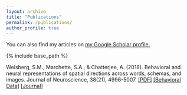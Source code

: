 ```yaml
---
layout: archive
title: "Publications"
permalink: /publications/
author_profile: true
---
```

You can also find my articles on <u><a href="https://scholar.google.com/citations?user=HxSZ5_MAAAAJ&hl=en">my Google Scholar profile</a>.</u>

{% include base_path %}


Weisberg, S.M., Marchette, S.A., & Chatterjee, A. (2018). Behavioral and neural representations of spatial directions across words, schemas, and images. Journal of Neuroscience, 38(21), 4996-5007.  [[PDF]](http://academicpages.github.io/files/JNeuro_Weisberg_2018.pdf)  [[Behavioral Data]](https://osf.io/djwfa/)  [[Journal]](http://www.jneurosci.org/content/early/2018/05/02/JNEUROSCI.3250-17.2018)
